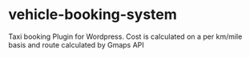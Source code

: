 # vehicle-booking-system
Taxi booking Plugin for Wordpress. Cost is calculated on a per km/mile basis and route calculated by Gmaps API
